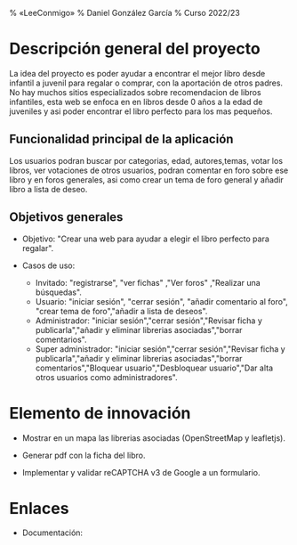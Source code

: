 % «LeeConmigo»
% Daniel González García
% Curso 2022/23

# Descripción general del proyecto

La idea del proyecto es poder ayudar a encontrar el mejor libro desde infantil a juvenil para regalar o comprar, con la aportación de otros padres. 
No hay muchos sitios especializados sobre recomendacion de libros infantiles, esta web se enfoca en en libros desde 0 años a la edad de juveniles y asi poder encontrar el libro perfecto para los mas pequeños. 


## Funcionalidad principal de la aplicación

Los usuarios podran buscar por categorias, edad, autores,temas, votar los libros, ver votaciones de otros usuarios, podran comentar en foro sobre ese libro y en foros generales, asi como crear un tema de foro general y añadir libro a lista de deseo.

## Objetivos generales

* Objetivo: "Crear una web para ayudar a elegir el libro perfecto para regalar".

* Casos de uso:

	* Invitado: "registrarse", "ver fichas" ,"Ver foros" ,"Realizar una búsquedas".
	* Usuario: "iniciar sesión", "cerrar sesión", "añadir comentario al foro", "crear tema de foro","añadir a lista de deseos".
	* Administrador: "iniciar sesión","cerrar sesión","Revisar ficha y publicarla","añadir y eliminar librerias asociadas","borrar comentarios".
  * Super administrador: "iniciar sesión","cerrar sesión","Revisar ficha y publicarla","añadir y eliminar librerias asociadas","borrar comentarios","Bloquear usuario","Desbloquear usuario","Dar alta otros usuarios como administradores".

# Elemento de innovación

 * Mostrar en un mapa las librerias asociadas (OpenStreetMap y leafletjs).

* Generar pdf con la ficha del libro.

* Implementar y validar reCAPTCHA v3 de Google a un formulario.


# Enlaces

 * Documentación: 
 
